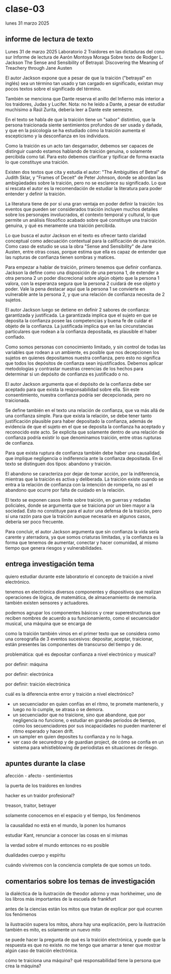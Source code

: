 # clase-03

lunes 31 marzo 2025

## informe de lectura de texto

Lunes 31 de marzo 2025
Laboratorio 2
Traidores en las dictaduras del cono sur
Informe de lectura de Aarón Montoya Moraga
Sobre texto de Rodger L. Jackson
The Sense and Sensibility of Betrayal:
Discovering the Meaning of Treachery through Jane Austen

El autor Jackson expone que a pesar de que la traición ("betrayal" en inglés) sea un término tan usado y tan cargado en significado, existan muy pocos textos sobre el significado del término.

También se menciona que Dante reserva el anillo del Infierno más interior a los traidores, Judas y Lucifer. Nota: no he leído a Dante, a pesar de estudiar muchísimo a Raúl Zurita, debería leer a Dante este semestre.

En el texto se habla de que la traición tiene un "sabor" distintivo, que la persona traicionada siente sentimientos profundos de ser usada y dañada, y que en la psicología se ha estudiado cómo la traición aumenta el escepticismo y la desconfianza en los individuos.

Como la traición es un acto tan desgarrador, debemos ser capaces de distinguir cuando estamos hablando de traición genuina, o solamente percibida como tal. Para esto debemos clarificar y tipificar de forma exacta lo que constituye una traición.

Existen dos textos que cita y estudia el autor: "The Ambiguities of Betral" de Judith Sklar, y "Frames of Deceit" de Peter Johnson, donde se abordan las ambigüedades sobre la traición, pero no se esclarece su significado. Lo que sí rescata el autor es la recomendación de estudiar la literatura para poder entender y definir la traición.

La literatura tiene de por sí una gran ventaja en poder definir la traición: los eventos que pueden ser considerados traición incluyen muchos detalles sobre los personajes involucrados, el contexto temporal y cultural, lo que permite un análisis filosófico acabado sobre qué constituye una traición genuina, y qué es meramente una traición percibida.

Lo que busca el autor Jackson en el texto es ofrecer tanto claridad conceptual como adecuación contextual para la calificación de una traición. Como caso de estudio se usa la obra "Sense and Sensibility" de Jane Austen, entre otras cosas, porque estima que ella es capaz de entender que las rupturas de confianza tienen sombras y matices.

Para empezar a hablar de traición, primero tenemos que definir confianza. Jackson la define como una disposición de una persona 1, de extender a otra persona 2 un poder discrecional sobre algún objeto que la persona 1 valora, con la esperanza segura que la persona 2 cuidará de ese objeto y poder. Vale la pena destacar aquí que la persona 1 se convierte en vulnerable ante la persona 2, y que una relación de confianza necesita de 2 sujetos.

El autor Jackson luego se detiene en definir 2 sabores de confianza: garantizada y justificada. La garantizada implica que el sujeto en que se deposita la confianza posee las competencias y buena fe de cuidar el objeto de la confianza. La justificada implica que en las circunstancias particulares que rodean a la confianza depositada, es plausible el haber confiado.

Como somos personas con conocimiento limitado, y sin control de todas las variables que rodean a un ambiente, es posible que nos decepcionen los sujetos en quienes depositamos nuestra confianza, pero esto no significa que todos los depósitos de confianza sean injustificados. Debemos aplicar metodologías y contrastar nuestras creencias de los hechos para determinar si un depósito de confianza es justificado o no.

El autor Jackson argumenta que el depósito de la confianza debe ser aceptado para que exista la responsabilidad sobre ella. Sin este consentimiento, nuestra confianza podría ser decepcionada, pero no traicionada.

Se define también en el texto una relación de confianza, que va más allá de una confianza simple. Para que exista la relación, se debe tener tanto justificación plausible para haber depositado la confianza, además de evidencia de que el sujeto en el que se deposita la confianza ha aceptado y reconocido este acto. Se explicita que solamente dentro de una relación de confianza podría existir lo que denominamos traición, entre otras rupturas de confianza.

Para que exista ruptura de confianza también debe haber una causalidad, que implique negligencia o indiferencia ante la confianza depositada. En el texto se distinguen dos tipos: abandono y traición.

El abandono se caracteriza por dejar de tomar acción, por la indiferencia, mientras que la traición es activa y deliberada. La traición existe cuando se entra a la relación de confianza con la intención de romperla, no así el abandono que ocurre por falta de cuidado en la relación.

El texto se exponen casos límite sobre traición, en guerras y redadas policiales, donde se argumenta que se traiciona por un bien mayor a la sociedad. Esto no constituye para el autor una defensa de la traición, pero sí una razón para que la traición aunque necesaria en algunos casos, debería ser poco frecuente.

Para concluir, el autor Jackson argumenta que sin confianza la vida sería carente y aterradora, ya que somos criaturas limitadas, y la confianza es la forma que tenemos de aumentar, conectar y hacer comunidad, al mismo tiempo que genera riesgos y vulnerabilidades.

## entrega investigación tema

quiero estudiar durante este laboratorio el concepto de traición a nivel electrónico.

tenemos en electrónica diversos componentes y dispositivos que realizan operaciones de lógica, de matemática, de almacenamiento de memoria. también existen sensores y actuadores.

podemos agrupar los componentes básicos y crear superestructuras que reciben nombres de acuerdo a su funcionamiento, como el secuenciador musical, una máquina que se encarga de

como la traición también vimos en el primer texto que se considera como una coreografía de 3 eventos sucesivos: depositar, aceptar, traicionar, están presentes las componentes de transcurso del tiempo y de.

problemática: qué es depositar confianza a nivel electrónico y musical?

por definir: máquina

por definir: electrónica

por definir: traición electrónica

cuál es la diferencia entre error y traición a nivel electrónico?

* un secuenciador en quien confías en el ritmo, te promete mantenerlo, y luego no lo cumple, se atrasa o se demora.
* un secuenciador que no traicione, sino que abandone, que por negligencia no funcione, o estudiar en grandes periodos de tiempo, cómo los secuenciadores por sus incapacidades no pueden mantener el ritmo esperado y hacen drift.
* un sampler en quien deposites tu confianza y no lo haga.
* ver caso de securedrop y de guardian project, de cómo se confía en un sistema para whistleblowing de periodistas en situaciones de riesgo.

## apuntes durante la clase

afección - afecto - sentimientos

la puerta de los traidores en londres

hacker es un traidor profesional?

treason, traitor, betrayer

solamente conocemos en el espacio y el tiempo, los fenómenos

la causalidad no está en el mundo, la ponen los humanos

estudiar Kant, renunciar a conocer las cosas en sí mismas

la verdad sobre el mundo entonces no es posible

dualidades cuerpo y espíritu

cuándo viviremos con la conciencia completa de que somos un todo.

## comentarios sobre los temas de investigación

la dialéctica de la ilustración de theodor adorno y max horkheimer, uno de los libros más importantes de la escuela de frankfurt

antes de la ciencias están los mitos que tratan de explicar por qué ocurren los fenómenos

la ilustración supera los mitos, ahora hay una explicación, pero la ilustración también es mito, es solamente un nuevo mito

se puede hacer la pregunta de qué es la traición electrónica, y puede que la respuesta es que no existe. no me tengo que amarrar a tener que mostrar algún caso de traición electrónica.

cómo te traiciona una máquina? qué responsabilidad tiene la persona que crea la máquina?
